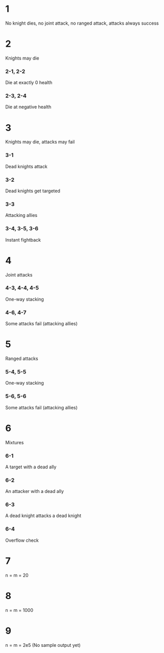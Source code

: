 # 1
No knight dies, no joint attack, no ranged attack, attacks always success

# 2
Knights may die
### 2-1, 2-2
Die at exactly 0 health
### 2-3, 2-4
Die at negative health

# 3
Knights may die, attacks may fail
### 3-1
Dead knights attack
### 3-2
Dead knights get targeted
### 3-3
Attacking allies
### 3-4, 3-5, 3-6
Instant fightback

# 4
Joint attacks
### 4-3, 4-4, 4-5
One-way stacking
### 4-6, 4-7
Some attacks fail (attacking allies)

# 5
Ranged attacks
### 5-4, 5-5
One-way stacking
### 5-6, 5-6
Some attacks fail (attacking allies)

# 6
Mixtures

### 6-1
A target with a dead ally
### 6-2
An attacker with a dead ally
### 6-3
A dead knight attacks a dead knight
### 6-4
Overflow check

# 7
n = m = 20

# 8
n = m = 1000

# 9
n = m = 2e5
(No sample output yet)
